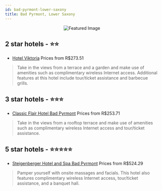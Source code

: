 ```yaml
---
id: bad-pyrmont-lower-saxony
title: Bad Pyrmont, Lower Saxony
---
```


<center><img src="https://i.travelapi.com/hotels/3000000/2510000/2504300/2504239/2e2ffcef_z.jpg" alt="Featured Image" /></center>


##  2 star hotels - ⭐️⭐️

-    [Hotel Viktoria](https://us.hurb.com/hotels/bad-pyrmont/hotel-viktoria-JNP-JP139367?cmp=18055) Prices from R$273.51
   > Take in the views from a terrace and a garden and make use of amenities such as complimentary wireless Internet access. Additional features at this hotel include tour/ticket assistance and barbecue grills.

##  3 star hotels - ⭐️⭐️⭐️

-    [Classic Flair Hotel Bad Pyrmont](https://us.hurb.com/hotels/bad-pyrmont/classic-flair-hotel-bad-pyrmont-JNP-JP273679?cmp=18055) Prices from R$253.71
   > Take in the views from a rooftop terrace and make use of amenities such as complimentary wireless Internet access and tour/ticket assistance.

##  5 star hotels - ⭐️⭐️⭐️⭐️⭐️

-    [Steigenberger Hotel and Spa Bad Pyrmont](https://us.hurb.com/hotels/bad-pyrmont/steigenberger-hotel-and-spa-bad-pyrmont-JNP-JP973055?cmp=18055) Prices from R$524.29
   > Pamper yourself with onsite massages and facials. This hotel also features complimentary wireless Internet access, tour/ticket assistance, and a banquet hall.
